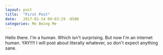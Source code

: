 ```yaml
---
layout: post
title:  "First Post"
date:   2017-01-14 09:03:29 -0500
categories: Me Being Me
---
```

Hello there. I'm a human. Which isn't surprising. But now I'm an internet human. YAY!!!! I will post about literally whatever, so don't expect anything sane.

